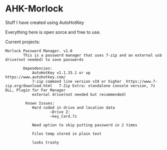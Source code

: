 # AHK-Morlock
Stuff I have created using AutoHotKey


Everything here is open sorce and free to use.

Current projects:
    
    Morlock Password Manager. v1.0
            This is a password manager that uses 7-zip and an external usb drive(not needed) to save passwords
            
            Dependencies:
                AutoHotKey v1.1.33.1 or up      https://www.autohotkey.com/
                7-zip command line version v19 or higher  https://www.7-zip.org/download.html  	7-Zip Extra: standalone console version, 7z DLL, Plugin for Far Manager
                external drive(not needed but recommended)
                
             Known Issues:
                Hard coded in drive and location data
                        ~Drive Z:
                        ~key_Card.7z
                
                Need option to skip putting password in 2 times
                
                Files temp stored in plain text
                
                looks trashy
                
